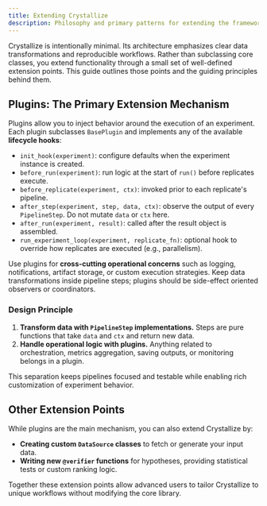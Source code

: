 ```yaml
---
title: Extending Crystallize
description: Philosophy and primary patterns for extending the framework.
---
```


Crystallize is intentionally minimal. Its architecture emphasizes clear data transformations and reproducible workflows. Rather than subclassing core classes, you extend functionality through a small set of well-defined extension points. This guide outlines those points and the guiding principles behind them.

## Plugins: The Primary Extension Mechanism

Plugins allow you to inject behavior around the execution of an experiment. Each plugin subclasses `BasePlugin` and implements any of the available **lifecycle hooks**:

- `init_hook(experiment)`: configure defaults when the experiment instance is created.
- `before_run(experiment)`: run logic at the start of `run()` before replicates execute.
- `before_replicate(experiment, ctx)`: invoked prior to each replicate's pipeline.
- `after_step(experiment, step, data, ctx)`: observe the output of every `PipelineStep`. Do not mutate `data` or `ctx` here.
- `after_run(experiment, result)`: called after the result object is assembled.
- `run_experiment_loop(experiment, replicate_fn)`: optional hook to override how replicates are executed (e.g., parallelism).

Use plugins for **cross-cutting operational concerns** such as logging, notifications, artifact storage, or custom execution strategies. Keep data transformations inside pipeline steps; plugins should be side-effect oriented observers or coordinators.

### Design Principle

1. **Transform data with `PipelineStep` implementations.** Steps are pure functions that take `data` and `ctx` and return new data.
2. **Handle operational logic with plugins.** Anything related to orchestration, metrics aggregation, saving outputs, or monitoring belongs in a plugin.

This separation keeps pipelines focused and testable while enabling rich customization of experiment behavior.

## Other Extension Points

While plugins are the main mechanism, you can also extend Crystallize by:

- **Creating custom `DataSource` classes** to fetch or generate your input data.
- **Writing new `@verifier` functions** for hypotheses, providing statistical tests or custom ranking logic.

Together these extension points allow advanced users to tailor Crystallize to unique workflows without modifying the core library.
